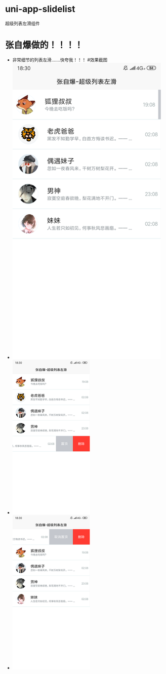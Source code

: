 # uni-app-slidelist
超级列表左滑组件  
# 张自爆做的！！！！
* 非常细节的列表左滑.......快夸我！！！
#效果截图
* ![](./static/out/1.png)
* ![](./static/out/2.png)
* ![](./static/out/3.png)
